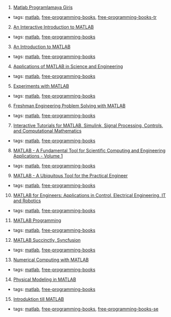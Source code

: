 1. [Matlab Programlamaya Giris](http://ismailari.com/blog/matlab-programlamaya-giris/)
  * tags: [matlab](tags/matlab.md), [free-programming-books](tags/free-programming-books.md), [free-programming-books-tr](tags/free-programming-books-tr.md)
2. [An Interactive Introduction to MATLAB](http://www.science.smith.edu/~jcardell/Courses/EGR326/Intro-to-MATLAB.pdf)
  * tags: [matlab](tags/matlab.md), [free-programming-books](tags/free-programming-books.md)
3. [An Introduction to MATLAB](http://www.maths.dundee.ac.uk/software/MatlabNotes.pdf)
  * tags: [matlab](tags/matlab.md), [free-programming-books](tags/free-programming-books.md)
4. [Applications of MATLAB in Science and Engineering](http://www.intechopen.com/books/applications-of-matlab-in-science-and-engineering)
  * tags: [matlab](tags/matlab.md), [free-programming-books](tags/free-programming-books.md)
5. [Experiments with MATLAB](http://www.mathworks.com/moler/exm/index.html?requestedDomain=www.mathworks.com&nocookie=true)
  * tags: [matlab](tags/matlab.md), [free-programming-books](tags/free-programming-books.md)
6. [Freshman Engineering Problem Solving with MATLAB](http://cnx.org/featureContent/mfiles)
  * tags: [matlab](tags/matlab.md), [free-programming-books](tags/free-programming-books.md)
7. [Interactive Tutorials for MATLAB, Simulink, Signal Processing, Controls, and Computational Mathematics](http://www.mathworks.com/tutorials)
  * tags: [matlab](tags/matlab.md), [free-programming-books](tags/free-programming-books.md)
8. [MATLAB - A Fundamental Tool for Scientific Computing and Engineering Applications - Volume 1](http://www.intechopen.com/books/matlab-a-fundamental-tool-for-scientific-computing-and-engineering-applications-volume-1)
  * tags: [matlab](tags/matlab.md), [free-programming-books](tags/free-programming-books.md)
9. [MATLAB - A Ubiquitous Tool for the Practical Engineer](http://www.intechopen.com/books/matlab-a-ubiquitous-tool-for-the-practical-engineer)
  * tags: [matlab](tags/matlab.md), [free-programming-books](tags/free-programming-books.md)
10. [MATLAB for Engineers: Applications in Control, Electrical Engineering, IT and Robotics](http://www.intechopen.com/books/matlab-for-engineers-applications-in-control-electrical-engineering-it-and-robotics)
  * tags: [matlab](tags/matlab.md), [free-programming-books](tags/free-programming-books.md)
11. [MATLAB Programming](https://en.wikibooks.org/wiki/MATLAB_Programming)
  * tags: [matlab](tags/matlab.md), [free-programming-books](tags/free-programming-books.md)
12. [MATLAB Succinctly, Syncfusion](https://www.syncfusion.com/resources/techportal/ebooks/matlab)
  * tags: [matlab](tags/matlab.md), [free-programming-books](tags/free-programming-books.md)
13. [Numerical Computing with MATLAB](http://www.mathworks.com/moler/index_ncm.html?requestedDomain=www.mathworks.com&nocookie=true)
  * tags: [matlab](tags/matlab.md), [free-programming-books](tags/free-programming-books.md)
14. [Physical Modeling in MATLAB](http://greenteapress.com/matlab/index.html)
  * tags: [matlab](tags/matlab.md), [free-programming-books](tags/free-programming-books.md)
15. [Introduktion till MATLAB](https://www.liber.se/plus/E470523401.pdf)
  * tags: [matlab](tags/matlab.md), [free-programming-books](tags/free-programming-books.md), [free-programming-books-se](tags/free-programming-books-se.md)
